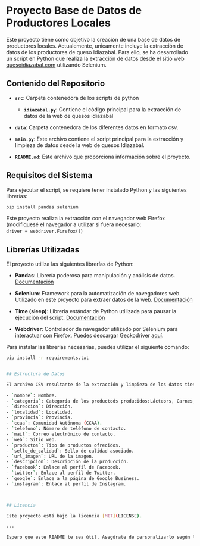 
# Proyecto Base de Datos de Productores Locales

Este proyecto tiene como objetivo la creación de una base de datos de productores locales. Actualemente, unicamente incluye la extracción de datos de los productores de queso Idiazabal. Para ello, se ha desarrollado un script en Python que realiza la extracción de datos desde el sitio web [quesoidiazabal.com](https://www.quesoidiazabal.eus/productores) utilizando Selenium.

## Contenido del Repositorio

- **`src`**: Carpeta contenedora de los scripts de python
    - **`idiazabal.py`**: Contiene el código principal para la extracción de datos de la web de quesos idiazabal

- **`data`**: Carpeta contenedora de los diferentes datos en formato csv.

- **`main.py`**: Este archivo contiene el script principal para la extracción y limpieza de datos desde la web de quesos Idiazabal.
- **`README.md`**: Este archivo que proporciona información sobre el proyecto.

## Requisitos del Sistema

Para ejecutar el script, se requiere tener instalado Python y las siguientes librerías:

```bash
pip install pandas selenium
```

Este proyecto realiza la extracción con el navegador web Firefox (modifiquesé el navegador a utilizar si fuera necesario:  
`driver = webdriver.Firefox()`)

## Librerías Utilizadas

El proyecto utiliza las siguientes librerías de Python:

- **Pandas**: Librería poderosa para manipulación y análisis de datos. [Documentación](https://pandas.pydata.org/pandas-docs/stable/)

- **Selenium**: Framework para la automatización de navegadores web. Utilizado en este proyecto para extraer datos de la web. [Documentación](https://www.selenium.dev/documentation/en/)

- **Time (sleep)**: Librería estándar de Python utilizada para pausar la ejecución del script. [Documentación](https://docs.python.org/3/library/time.html)

- **Webdriver**: Controlador de navegador utilizado por Selenium para interactuar con Firefox. Puedes descargar Geckodriver [aquí](https://github.com/mozilla/geckodriver/releases).

Para instalar las librerías necesarias, puedes utilizar el siguiente comando:

```bash
pip install -r requirements.txt


## Estructura de Datos

El archivo CSV resultante de la extracción y limpieza de los datos tiene las siguientes columnas:

- `nombre`: Nombre.
- `categoria`: Categoría de los productods producidos:Lácteors, Carnes, Huevos, Bebidas, Bebidas alcoholicas, Verduras, Frutas).
- `direccion`: Dirección.
- `localidad`: Localidad.
- `provincia`: Provincia.
- `ccaa`: Comunidad Autónoma (CCAA).
- `telefono`: Número de teléfono de contacto.
- `mail`: Correo electrónico de contacto.
- `web`: Sitio web.
- `productos`: Tipo de productos ofrecidos.
- `sello_de_calidad`: Sello de calidad asociado.
- `url_imagen`: URL de la imagen.
- `descripcion`: Descripción de la producción.
- `facebook`: Enlace al perfil de Facebook.
- `twitter`: Enlace al perfil de Twitter.
- `google`: Enlace a la página de Google Business.
- `instagram`: Enlace al perfil de Instagram.



## Licencia

Este proyecto está bajo la licencia [MIT](LICENSE).

---

Espero que este README te sea útil. Asegúrate de personalizarlo según las características específicas de tu proyecto.